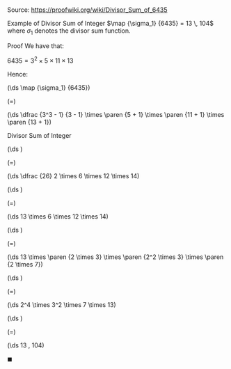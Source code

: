 # 

Source: https://proofwiki.org/wiki/Divisor_Sum_of_6435

Example of Divisor Sum of Integer
$\map {\sigma_1} {6435} = 13 \, 104$
where $\sigma_1$ denotes the divisor sum function.


Proof
We have that:

$6435 = 3^2 \times 5 \times 11 \times 13$

Hence:














\(\ds \map {\sigma_1} {6435}\)

\(=\)







\(\ds \dfrac {3^3 - 1} {3 - 1} \times \paren {5 + 1} \times \paren {11 + 1} \times \paren {13 + 1}\)





Divisor Sum of Integer














\(\ds \)

\(=\)







\(\ds \dfrac {26} 2 \times 6 \times 12 \times 14\)




















\(\ds \)

\(=\)







\(\ds 13 \times 6 \times 12 \times 14\)




















\(\ds \)

\(=\)







\(\ds 13 \times \paren {2 \times 3} \times \paren {2^2 \times 3} \times \paren {2 \times 7}\)




















\(\ds \)

\(=\)







\(\ds 2^4 \times 3^2 \times 7 \times 13\)




















\(\ds \)

\(=\)







\(\ds 13 \, 104\)









$\blacksquare$





